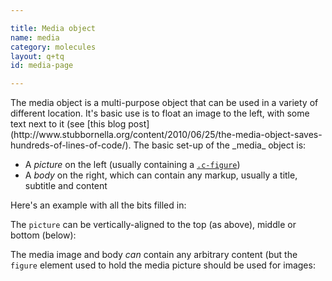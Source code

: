 ```yaml
---

title: Media object
name: media
category: molecules
layout: q+tq
id: media-page

---
```


<p class="lead">The media object is a multi-purpose object that can be used in a variety of different location. It's basic use is to float an image to the left, with some text next to it (see [this blog post](http://www.stubbornella.org/content/2010/06/25/the-media-object-saves-hundreds-of-lines-of-code/). The basic set-up of the _media_ object is:</p>

* A _picture_ on the left (usually containing a [`.c-figure`](figure.html))
* A _body_ on the right, which can contain any markup, usually a title, subtitle and content

Here's an example with all the bits filled in:

<script>
component("media", {
  "type": "top",
  "picture": {
    "image": "http://lorempixel.com/200/200/people/1",
    "caption": "A caption for the image",
    "width": "200px"
  },
  "body": {
    "title": "Investing in our campus",
    "subtitle": "Vision for a 21st-century campus",
    "content": "<p>The University is in the middle of an unprecedented period of expansion and renewal. Since 2000, we have invested in 20 new buildings on the original Heslington West campus and have completed the first and second phases of a £750m campus expansion at Heslington East.</p><p>Our investment in new colleges, teaching and learning space, laboratories, research facilities and a new sport village mean it has never been a better time to join our student body or research groups at York.</p>"
  }
});
</script>

The `picture` can be vertically-aligned to the top (as above), middle or bottom (below):

<script>
component("media", {
  "type": "middle",
  "picture": {
    "image": "http://lorempixel.com/200/200/people/2",
    "caption": "A caption for the image",
    "width": "200px"
  },
  "body": {
    "title": "Investing in our campus",
    "subtitle": "Vision for a 21st-century campus",
    "content": "<p>The University is in the middle of an unprecedented period of expansion and renewal. Since 2000, we have invested in 20 new buildings on the original Heslington West campus and have completed the first and second phases of a £750m campus expansion at Heslington East.</p><p>Our investment in new colleges, teaching and learning space, laboratories, research facilities and a new sport village mean it has never been a better time to join our student body or research groups at York.</p>"
  }
});
</script>
<script>
component("media", {
  "type": "bottom",
  "picture": {
    "image": "http://lorempixel.com/200/200/people/3",
    "caption": "A caption for the image",
    "width": "200px"
  },
  "body": {
    "title": "Investing in our campus",
    "subtitle": "Vision for a 21st-century campus",
    "content": "<p>The University is in the middle of an unprecedented period of expansion and renewal. Since 2000, we have invested in 20 new buildings on the original Heslington West campus and have completed the first and second phases of a £750m campus expansion at Heslington East.</p><p>Our investment in new colleges, teaching and learning space, laboratories, research facilities and a new sport village mean it has never been a better time to join our student body or research groups at York.</p>"
  }
});
</script>

The media image and body _can_ contain any arbitrary content (but the `figure` element used to hold the media picture should be used for images:

<script>
component("media", {
  "picture": { "content": "<img src=\"http://lorempixel.com/400/300/people\">" },
  "body": { "content": "<p>Ah, look, some <abbr title=\"HyperText Markup Language\">HTML</abbr> content.</p>" }
});
</script>


